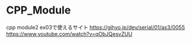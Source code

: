 # CPP_Module

cpp module2 ex03で使えるサイト
https://gihyo.jp/dev/serial/01/as3/0055
https://www.youtube.com/watch?v=qObJQesvZUU
